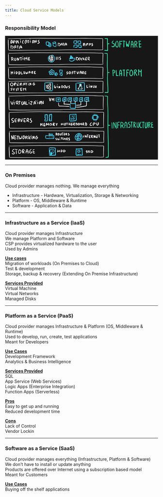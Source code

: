 ```yaml
---
title: Cloud Service Models
---
```


### Responsibility Model

![Cloud Service Offering|500](../images/cloud-service-offering-azure.png)

---

### On Premises

Cloud provider manages nothing. We manage everything

* Infrastructure - Hardware, Virtualization, Storage & Networking
* Platform - OS, Middleware & Runtime
* Software - Application & Data

---

### Infrastructure as a Service (IaaS)

Cloud provider manages Infrastructure  
We manage Platform and Software  
CSP provides virtualized hardware to the user  
Used by Admins

**<u>Use cases</u>**  
Migration of workloads (On Premises to Cloud)  
Test & development  
Storage, backup & recovery (Extending On Premise Infrastructure)

**<u>Services Provided</u>**  
Virtual Machine  
Virtual Networks  
Managed Disks

---

### Platform as a Service (PaaS)

Cloud provider manages Infrastructure & Platform (OS, Middleware & Runtime)  
Used to develop, run, create, test applications  
Meant for Developers

**<u>Use Cases</u>**  
Development Framework  
Analytics & Business Intelligence

**<u>Services Provided</u>**  
SQL  
App Service (Web Services)  
Logic Apps (Enterprise Integration)  
Function Apps (Serverless)

**<u>Pros</u>**  
Easy to get up and running  
Reduced development time

**<u>Cons</u>**  
Lack of Control  
Vendor Lockin

---

### Software as a Service (SaaS)

Cloud provider manages everything (Infrastructure, Platform & Software)  
We don't have to install or update anything  
Products are offered over Internet using a subscription based model  
Meant for Customers

**<u>Use Cases</u>**  
Buying off the shelf applications